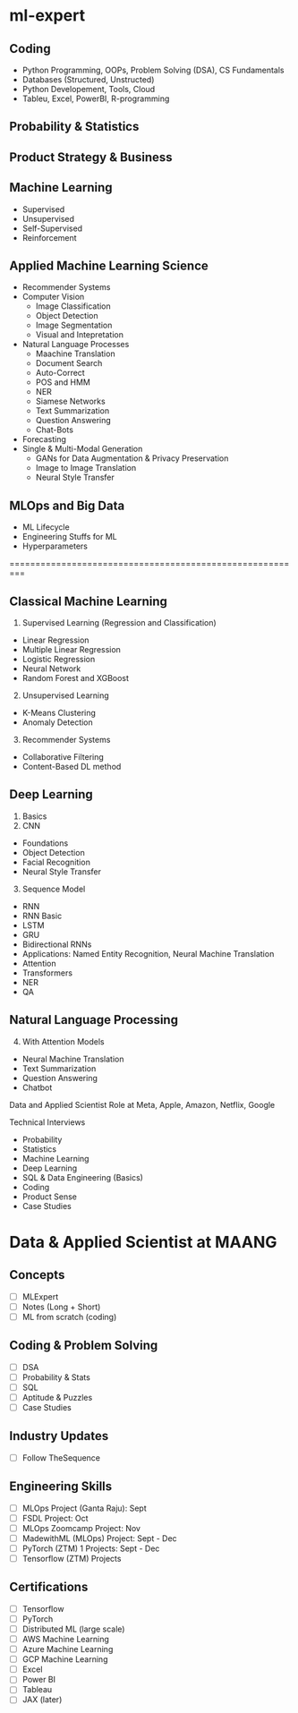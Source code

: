 # ml-expert

## Coding
- Python Programming, OOPs, Problem Solving (DSA), CS Fundamentals
- Databases (Structured, Unstructed)
- Python Developement, Tools, Cloud 
- Tableu, Excel, PowerBI, R-programming

## Probability & Statistics

## Product Strategy & Business

## Machine Learning
- Supervised
- Unsupervised
- Self-Supervised
- Reinforcement

## Applied Machine Learning Science
- Recommender Systems
- Computer Vision
  - Image Classification 
  - Object Detection
  - Image Segmentation
  - Visual and Intepretation
- Natural Language Processes
  - Maachine Translation
  - Document Search
  - Auto-Correct
  - POS and HMM
  - NER
  - Siamese Networks
  - Text Summarization
  - Question Answering
  - Chat-Bots
- Forecasting
- Single & Multi-Modal Generation 
  - GANs for Data Augmentation & Privacy Preservation 
  - Image to Image Translation 
  - Neural Style Transfer

## MLOps and Big Data
- ML Lifecycle
- Engineering Stuffs for ML
- Hyperparameters







=========================================================

## Classical Machine Learning
1. Supervised Learning (Regression and Classification)
- Linear Regression
- Multiple Linear Regression
- Logistic Regression
- Neural Network
- Random Forest and XGBoost
2. Unsupervised Learning
- K-Means Clustering 
- Anomaly Detection
3. Recommender Systems
- Collaborative Filtering
- Content-Based DL method

## Deep Learning 
1. Basics
2.  CNN
 - Foundations
 - Object Detection
 - Facial Recognition
 - Neural Style Transfer
3. Sequence Model
 - RNN
  - RNN Basic
  - LSTM
  - GRU
  - Bidirectional RNNs
  - Applications: Named Entity Recognition, Neural Machine Translation
 - Attention 
  - Transformers
  - NER
  - QA

## Natural Language Processing
4. With Attention Models
- Neural Machine Translation
- Text Summarization
- Question Answering
- Chatbot

Data and Applied Scientist Role at Meta, Apple, Amazon, Netflix, Google

Technical Interviews
- Probability
- Statistics
- Machine Learning
- Deep Learning
- SQL & Data Engineering (Basics)
- Coding
- Product Sense
- Case Studies

# Data & Applied Scientist at MAANG

## Concepts
- [ ] MLExpert
- [ ] Notes (Long + Short)
- [ ] ML from scratch (coding)

## Coding & Problem Solving
- [ ] DSA
- [ ] Probability & Stats
- [ ] SQL
- [ ] Aptitude & Puzzles
- [ ] Case Studies

## Industry Updates
- [ ] Follow TheSequence

## Engineering Skills 
- [ ] MLOps Project (Ganta Raju): Sept
- [ ] FSDL Project: Oct
- [ ] MLOps Zoomcamp Project: Nov
- [ ] MadewithML (MLOps) Project: Sept - Dec
- [ ] PyTorch (ZTM) 1 Projects: Sept - Dec
- [ ] Tensorflow (ZTM) Projects

## Certifications
- [ ] Tensorflow
- [ ] PyTorch
- [ ] Distributed ML (large scale)
- [ ] AWS Machine Learning
- [ ] Azure Machine Learning
- [ ] GCP Machine Learning
- [ ] Excel
- [ ] Power BI
- [ ] Tableau
- [ ] JAX (later)
